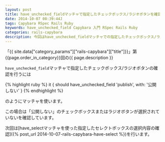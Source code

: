 ```yaml
---
layout: post
title: have_unchecked_fieldマッチャで指定したチェックボックス/ラジオボタンを確認する
date: 2014-10-07 08:39:44J
tags: Capybara RSpec Rails Ruby
keywords: have_unchecked_field Capybara 入門 RSpec Rails Ruby
categories: rails-capybara
description: 今回はhave_unchecked_fieldマッチャでの指定したチェックボックス/ラジオボタンの確認テストを行います。
---
```


「{{ site.data["category_params"]["rails-capybara"]["title"]}}」第{{page.order_in_category}}回の{{ page.description }}

`have_unchecked_field`マッチャで指定したチェックボックス/ラジオボタンの確認を行うには

{% highlight ruby %}
it { should have_unchecked_field 'publish', with: '公開しない' }
{% endhighlight %}

のようにマッチャを使います。

この場合は「公開しない」のチェックボックスまたはラジオボタンが選択されていないを確認しています。

次回は[have_selectマッチャを使った指定したセレクトボックスの選択内容の確認]({% post_url 2014-10-07-rails-capybara-have-select %})を行います。
